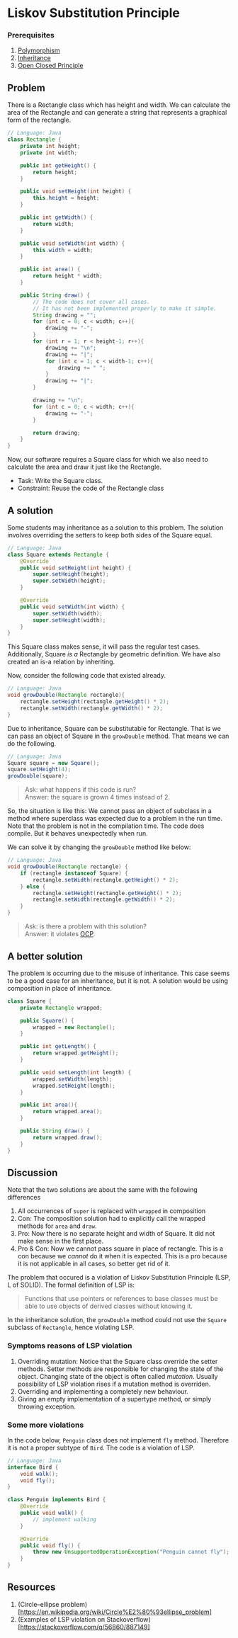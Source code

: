 # Liskov Substitution Principle
### Prerequisites
1. [Polymorphism](polymorphism)
2. [Inheritance](inheritance)
3. [Open Closed Principle](ocp)

## Problem
There is a Rectangle class which has height and width.
We can calculate the area of the Rectangle and can generate a string that represents a graphical form of the rectangle. 

```java
// Language: Java
class Rectangle {
    private int height;
    private int width;

    public int getHeight() {
        return height;
    }

    public void setHeight(int height) {
        this.height = height;
    }

    public int getWidth() {
        return width;
    }

    public void setWidth(int width) {
        this.width = width;
    }

    public int area() {
        return height * width;
    }

    public String draw() {
        // The code does not cover all cases.
        // It has not been implemented properly to make it simple.
        String drawing = "";
        for (int c = 0; c < width; c++){
            drawing += "-";
        }
        for (int r = 1; r < height-1; r++){
            drawing += "\n";
            drawing += "|";
            for (int c = 1; c < width-1; c++){
                drawing += " ";
            }
            drawing += "|";
        }

        drawing += "\n";
        for (int c = 0; c < width; c++){
            drawing += "-";
        }

        return drawing;
    }
}
```

Now, our software requires a Square class for which we also need to calculate the area and draw it just like the Rectangle.  

* Task: Write the Square class.
* Constraint: Reuse the code of the Rectangle class

## A solution
Some students may inheritance as a solution to this problem.
The solution involves overriding the setters to keep both sides of the Square equal.

```java
// Language: Java
class Square extends Rectangle {
    @Override
    public void setHeight(int height) {
        super.setHeight(height);
        super.setWidth(height);
    }

    @Override
    public void setWidth(int width) {
        super.setWidth(width);
        super.setHeight(width);
    }
}
```

This Square class makes sense, it will pass the regular test cases.
Additionally, Square _is a_ Rectangle by geometric definition.
We have also created an is-a relation by inheriting.

Now, consider the following code that existed already.

```java
// Language: Java
void growDouble(Rectangle rectangle){
    rectangle.setHeight(rectangle.getHeight() * 2);
    rectangle.setWidth(rectangle.getWidth() * 2);
}
```

Due to inheritance, Square can be substitutable for Rectangle.
That is we can pass an object of Square in the `growDouble` method.
That means we can do the following.
```java
// Language: Java
Square square = new Square();
square.setHeight(4);
growDouble(square);
```
> Ask: what happens if this code is run?  
> Answer: the square is grown 4 times instead of 2.

So, the situation is like this: We cannot pass an object of subclass in a method where superclass was expected due to a problem in the run time.
Note that the problem is not in the compilation time.
The code does compile.
But it behaves unexpectedly when run.

We can solve it by changing the `growDouble` method like below:
```java
// Language: Java
void growDouble(Rectangle rectangle) {
    if (rectangle instanceof Square) {
        rectangle.setWidth(rectangle.getHeight() * 2);
    } else {
        rectangle.setHeight(rectangle.getHeight() * 2);
        rectangle.setWidth(rectangle.getWidth() * 2);
    }
}
```
> Ask: is there a problem with this solution?  
> Answer: it violates [OCP](ocp).

## A better solution
The problem is occurring due to the misuse of inheritance.
This case seems to be a good case for an inheritance, but it is not.
A solution would be using composition in place of inheritance.

```java
class Square {
    private Rectangle wrapped;

    public Square() {
        wrapped = new Rectangle();
    }

    public int getLength() {
        return wrapped.getHeight();
    }

    public void setLength(int length) {
        wrapped.setWidth(length);
        wrapped.setHeight(length);
    }

    public int area(){
        return wrapped.area();
    }

    public String draw() {
        return wrapped.draw();
    }
}
```
## Discussion
Note that the two solutions are about the same with the following differences
1. All occurrences of `super` is replaced with `wrapped` in composition
2. Con: The composition solution had to explicitly call the wrapped methods for `area` and `draw`.
3. Pro: Now there is no separate height and width of Square. It did not make sense in the first place.
4. Pro & Con: Now we cannot pass square in place of rectangle. This is a con because we _cannot_ do it when it is expected. This is a pro because it is not applicable in all cases, so better get rid of it.

The problem that occured is a violation of Liskov Substitution Principle (LSP, L of SOLID). The formal definition of LSP is:

> Functions that use pointers or references to base classes must be able to use objects of derived classes without knowing it.

In the inheritance solution, the `growDouble` method could not use the `Square` subclass of `Rectangle`, hence violating LSP.

### Symptoms reasons of LSP violation
1. Overriding mutation: Notice that the Square class override the setter methods. Setter methods are responsible for changing the state of the object. Changing state of the object is often called _mutation_. Usually possibility of LSP violation rises if a mutation method is overriden.
2. Overriding and implementing a completely new behaviour.
3. Giving an empty implementation of a supertype method, or simply throwing exception.

### Some more violations
In the code below, `Penguin` class does not implement `fly` method.
Therefore it is not a proper subtype of `Bird`.
The code is a violation of LSP.

```java
// Language: Java
interface Bird {
    void walk();
    void fly();
}

class Penguin implements Bird {
    @Override
    public void walk() {
        // implement walking
    }

    @Override
    public void fly() {
        throw new UnsupportedOperationException("Penguin cannot fly");
    }
}
```

## Resources
1. (Circle–ellipse problem)[https://en.wikipedia.org/wiki/Circle%E2%80%93ellipse_problem]
2. (Examples of LSP violation on Stackoverflow)[https://stackoverflow.com/q/56860/887149]
